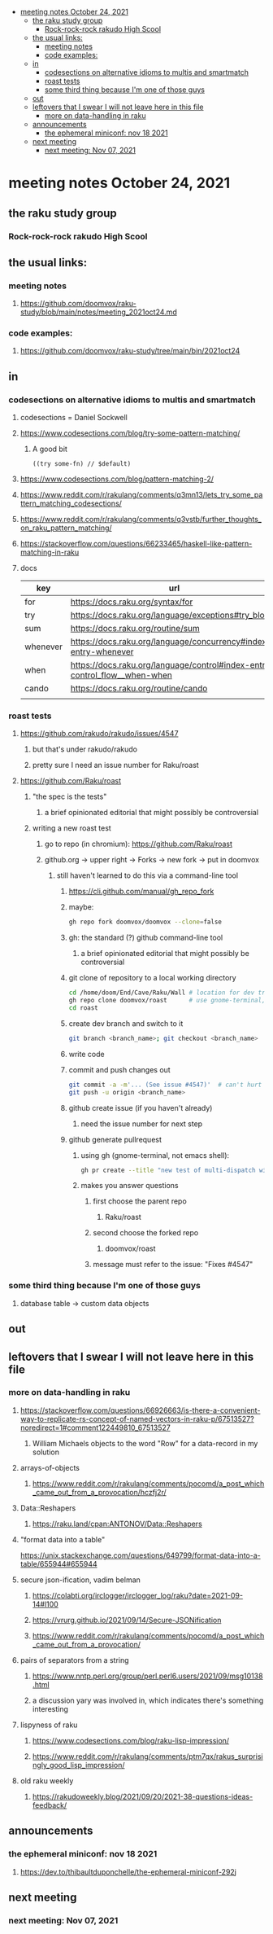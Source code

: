 - [meeting notes October 24, 2021](#org8a6670e)
  - [the raku study group](#orgb6a3910)
    - [Rock-rock-rock rakudo High Scool](#org29fb899)
  - [the usual links:](#org8241e4a)
    - [meeting notes](#org3f0cf20)
    - [code examples:](#orge2ea1cb)
  - [in](#org8c1e5c0)
    - [codesections on alternative idioms to multis and smartmatch](#org4a72045)
    - [roast tests](#org8c120d6)
    - [some third thing because I'm one of those guys](#org822f808)
  - [out](#org16472b6)
  - [leftovers that I swear I will not leave here in this file](#org7f27409)
    - [more on data-handling in raku](#orgd5c7e06)
  - [announcements](#org1e147c5)
    - [the ephemeral miniconf: nov 18 2021](#org510334e)
  - [next meeting](#org75a5f8b)
    - [next meeting: Nov 07, 2021](#org4b634d4)


<a id="org8a6670e"></a>

# meeting notes October 24, 2021


<a id="orgb6a3910"></a>

## the raku study group


<a id="org29fb899"></a>

### Rock-rock-rock rakudo High Scool


<a id="org8241e4a"></a>

## the usual links:


<a id="org3f0cf20"></a>

### meeting notes

1.  <https://github.com/doomvox/raku-study/blob/main/notes/meeting_2021oct24.md>


<a id="orge2ea1cb"></a>

### code examples:

1.  <https://github.com/doomvox/raku-study/tree/main/bin/2021oct24>


<a id="org8c1e5c0"></a>

## in


<a id="org4a72045"></a>

### codesections on alternative idioms to multis and smartmatch

1.  codesections = Daniel Sockwell

2.  <https://www.codesections.com/blog/try-some-pattern-matching/>

    1.  A good bit
    
        ```perl6
        ((try some-fn) // $default)
        ```

3.  <https://www.codesections.com/blog/pattern-matching-2/>

4.  <https://www.reddit.com/r/rakulang/comments/q3mn13/lets_try_some_pattern_matching_codesections/>

5.  <https://www.reddit.com/r/rakulang/comments/q3vstb/further_thoughts_on_raku_pattern_matching/>

6.  <https://stackoverflow.com/questions/66233465/haskell-like-pattern-matching-in-raku>

7.  docs

    | key      | url                                                                          |  |
    |-------- |---------------------------------------------------------------------------- |--- |
    | for      | <https://docs.raku.org/syntax/for>                                           |  |
    | try      | <https://docs.raku.org/language/exceptions#try_blocks>                       |  |
    | sum      | <https://docs.raku.org/routine/sum>                                          |  |
    | whenever | <https://docs.raku.org/language/concurrency#index-entry-whenever>            |  |
    | when     | <https://docs.raku.org/language/control#index-entry-control_flow__when-when> |  |
    | cando    | <https://docs.raku.org/routine/cando>                                        |  |
    |          |                                                                              |  |


<a id="org8c120d6"></a>

### roast tests

1.  <https://github.com/rakudo/rakudo/issues/4547>

    1.  but that's under rakudo/rakudo
    
    2.  pretty sure I need an issue number for Raku/roast

2.  <https://github.com/Raku/roast>

    1.  "the spec is the tests"
    
        1.  a brief opinionated editorial that might possibly be controversial
    
    2.  writing a new roast test
    
        1.  go to repo (in chromium): <https://github.com/Raku/roast>
        
        2.  github.org -> upper right -> Forks -> new fork -> put in doomvox
        
            1.  still haven't learned to do this via a command-line tool
            
                1.  <https://cli.github.com/manual/gh_repo_fork>
                
                2.  maybe:
                
                    ```sh
                    gh repo fork doomvox/doomvox --clone=false
                    ```
                
                3.  gh: the standard (?) github command-line tool
                
                    1.  a brief opinionated editorial that might possibly be controversial
                
                4.  git clone of repository to a local working directory
                
                    ```sh
                    cd /home/doom/End/Cave/Raku/Wall # location for dev trees
                    gh repo clone doomvox/roast      # use gnome-terminal, not emacs shell 
                    cd roast
                    ```
                
                5.  create dev branch and switch to it
                
                    ```sh
                    git branch <branch_name>; git checkout <branch_name>
                    ```
                
                6.  write code
                
                7.  commit and push changes out
                
                    ```sh
                    git commit -a -m'... (See issue #4547)'  # can't hurt to include issue number
                    git push -u origin <branch_name>
                    ```
                
                8.  github create issue (if you haven't already)
                
                    1.  need the issue number for next step
                
                9.  github generate pullrequest
                
                    1.  using gh (gnome-terminal, not emacs shell):
                    
                        ```sh
                        gh pr create --title "new test of multi-dispatch with where clauses" --body "Fixes #4547"
                        ```
                    
                    2.  makes you answer questions
                    
                        1.  first choose the parent repo
                        
                            1.  Raku/roast
                        
                        2.  second choose the forked repo
                        
                            1.  doomvox/roast
                        
                        3.  message must refer to the issue: "Fixes #4547"


<a id="org822f808"></a>

### some third thing because I'm one of those guys

1.  database table -> custom data objects


<a id="org16472b6"></a>

## out


<a id="org7f27409"></a>

## leftovers that I swear I will not leave here in this file


<a id="orgd5c7e06"></a>

### more on data-handling in raku

1.  <https://stackoverflow.com/questions/66926663/is-there-a-convenient-way-to-replicate-rs-concept-of-named-vectors-in-raku-p/67513527?noredirect=1#comment122449810_67513527>

    1.  William Michaels objects to the word "Row" for a data-record in my solution

2.  arrays-of-objects

    1.  <https://www.reddit.com/r/rakulang/comments/pocomd/a_post_which_came_out_from_a_provocation/hczfj2r/>

3.  Data::Reshapers

    1.  <https://raku.land/cpan:ANTONOV/Data::Reshapers>

4.  "format data into a table"

    <https://unix.stackexchange.com/questions/649799/format-data-into-a-table/655944#655944>

5.  secure json-ification, vadim belman

    1.  <https://colabti.org/irclogger/irclogger_log/raku?date=2021-09-14#l100>
    
    2.  <https://vrurg.github.io/2021/09/14/Secure-JSONification>
    
    3.  <https://www.reddit.com/r/rakulang/comments/pocomd/a_post_which_came_out_from_a_provocation/>

6.  pairs of separators from a string

    1.  <https://www.nntp.perl.org/group/perl.perl6.users/2021/09/msg10138.html>
    
    2.  a discussion yary was involved in, which indicates there's something interesting

7.  lispyness of raku

    1.  <https://www.codesections.com/blog/raku-lisp-impression/>
    
    2.  <https://www.reddit.com/r/rakulang/comments/ptm7qx/rakus_surprisingly_good_lisp_impression/>

8.  old raku weekly

    1.  <https://rakudoweekly.blog/2021/09/20/2021-38-questions-ideas-feedback/>


<a id="org1e147c5"></a>

## announcements


<a id="org510334e"></a>

### the ephemeral miniconf: nov 18 2021

1.  <https://dev.to/thibaultduponchelle/the-ephemeral-miniconf-292j>


<a id="org75a5f8b"></a>

## next meeting


<a id="org4b634d4"></a>

### next meeting: Nov 07, 2021

